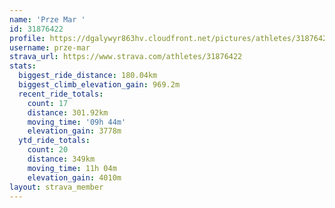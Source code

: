 ```yaml
---
name: 'Prze Mar '
id: 31876422
profile: https://dgalywyr863hv.cloudfront.net/pictures/athletes/31876422/22548952/6/large.jpg
username: prze-mar
strava_url: https://www.strava.com/athletes/31876422
stats:
  biggest_ride_distance: 180.04km
  biggest_climb_elevation_gain: 969.2m
  recent_ride_totals:
    count: 17
    distance: 301.92km
    moving_time: '09h 44m'
    elevation_gain: 3778m
  ytd_ride_totals:
    count: 20
    distance: 349km
    moving_time: 11h 04m
    elevation_gain: 4010m
layout: strava_member
--- 
```

